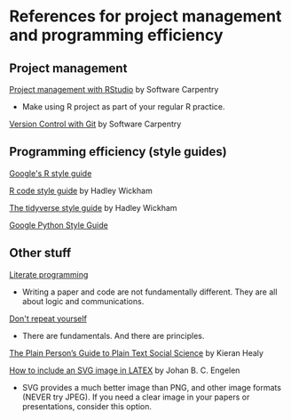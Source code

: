 # References for project management and programming efficiency 

## Project management 

[Project management with RStudio](https://swcarpentry.github.io/r-novice-gapminder/02-project-intro/) by  Software Carpentry

- Make using R project as part of your regular R practice.

[Version Control with Git](https://swcarpentry.github.io/git-novice/) by Software Carpentry

## Programming efficiency (style guides)



[Google's R style guide](https://google.github.io/styleguide/Rguide.xml)

[R code style guide](http://r-pkgs.had.co.nz/r.html) by Hadley Wickham 

[The tidyverse style guide](http://style.tidyverse.org/) by Hadley Wickham

[Google Python Style Guide](https://github.com/google/styleguide/blob/gh-pages/pyguide.md)

## Other stuff 

[Literate programming](http://www.literateprogramming.com/index.html)

- Writing a paper and code are not fundamentally different. They are all about logic and communications.

[Don't repeat yourself](http://web.archive.org/web/20131204221336/http://programmer.97things.oreilly.com/wiki/index.php/Don%27t_Repeat_Yourself)
- There are fundamentals. And there are principles.

[The Plain Person’s Guide to Plain Text Social Science](http://plain-text.co/) by Kieran Healy 

[How to include an SVG image in LATEX](http://ctan.math.illinois.edu/info/svg-inkscape/InkscapePDFLaTeX.pdf) by Johan B. C. Engelen

- SVG provides a much better image than PNG, and other image formats (NEVER try JPEG). If you need a clear image in your papers or presentations, consider this option. 
